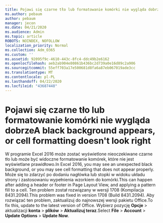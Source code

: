 ```yaml
---
title: Pojawi się czarne tło lub formatowanie komórki nie wygląda dobrze
ms.author: pebaum
author: pebaum
manager: jecon
ms.date: 04/21/2020
ms.audience: Admin
ms.topic: article
ROBOTS: NOINDEX, NOFOLLOW
localization_priority: Normal
ms.collection: Adm_O365
ms.custom: ''
ms.assetid: 92095f9c-4610-443c-8fc4-ddc49b2e6162
ms.openlocfilehash: aeb2ab904e80861b436bc2d739a0e16d89c2a906
ms.sourcegitcommit: 55eff703a17e500681d8fa6a87eb067019ade3cc
ms.translationtype: MT
ms.contentlocale: pl-PL
ms.lasthandoff: 04/22/2020
ms.locfileid: "43687448"
---
```

# <a name="a-black-background-appears-or-cell-formatting-doesnt-look-right"></a><span data-ttu-id="8d0e9-102">Pojawi się czarne tło lub formatowanie komórki nie wygląda dobrze</span><span class="sxs-lookup"><span data-stu-id="8d0e9-102">A black background appears, or cell formatting doesn't look right</span></span>

<span data-ttu-id="8d0e9-103">W programie Excel 2016 może zostać wyświetlone nieoczekiwane czarne tło lub może być widoczne formatowanie komórek, które nie jest wyświetlane prawidłowo.</span><span class="sxs-lookup"><span data-stu-id="8d0e9-103">In Excel 2016, you may see an unexpected black background, or you may see cell formatting that does not appear properly.</span></span> <span data-ttu-id="8d0e9-104">Może się to zdarzyć po dodaniu nagłówka lub stopki w widoku układu strony i zastosowaniu wypełnienia wzorkiem do komórki.</span><span class="sxs-lookup"><span data-stu-id="8d0e9-104">This can happen after adding a header or footer in Page Layout View, and applying a pattern fill to a cell.</span></span> <span data-ttu-id="8d0e9-105">Ten problem został rozwiązany w wersji 1708 (Kompilacja 8431.2094).</span><span class="sxs-lookup"><span data-stu-id="8d0e9-105">This problem was fixed in version 1708 (Build 8431.2094).</span></span> <span data-ttu-id="8d0e9-106">Aby rozwiązać ten problem, zaktualizuj do najnowszej wersji pakietu Office.</span><span class="sxs-lookup"><span data-stu-id="8d0e9-106">To fix this, update to the latest version of Office.</span></span> <span data-ttu-id="8d0e9-107">Wybierz pozycję **Opcje** \> aktualizacji **konta** \> **plików** \> **Aktualizuj teraz**.</span><span class="sxs-lookup"><span data-stu-id="8d0e9-107">Select **File** \> **Account** \> **Update Options** \> **Update Now**.</span></span>
  

